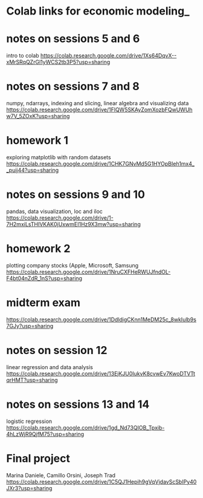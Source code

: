 # **Colab links for economic modeling**_

# notes on sessions 5 and 6 
intro to colab
  https://colab.research.google.com/drive/1Xs64DqvX--xMrSRqQZrGl1yWCS2tb3P5?usp=sharing

# notes on sessions 7 and 8 
numpy, ndarrays, indexing and slicing, linear algebra and visualizing data
  https://colab.research.google.com/drive/1FlQW5SKAyZomXozbFQwUWUhw7V_5ZOxK?usp=sharing

# homework 1 
exploring matplotlib with random datasets
  https://colab.research.google.com/drive/1CHK7GNvMd5G1HYOpBIeh1mx4__puij44?usp=sharing
  
# notes on sessions 9 and 10
pandas, data visualization, loc and iloc 
  https://colab.research.google.com/drive/1-7H2mxiLsTHIVKAK0jUxwmEI1Hz9X3mw?usp=sharing

# homework 2 
plotting company stocks (Apple, Microsoft, Samsung
  https://colab.research.google.com/drive/1NruCXFHeRWUJfndOL-F4bt04nZdR_1nS?usp=sharing

# midterm exam 
  https://colab.research.google.com/drive/1DdldigCKnn1MeDM25c_8wkIulb9s7GJy?usp=sharing
  
# notes on session 12 
linear regression and data analysis 
  https://colab.research.google.com/drive/13EjKJU0IukvK8cvwEv7KwoDTVTtqrHMT?usp=sharing

# notes on sessions 13 and 14 
logistic regression
  https://colab.research.google.com/drive/1gd_Nd73QIOB_Tpxib-4hLzWjR9QjfM75?usp=sharing

# Final project 
Marina Daniele, Camillo Orsini, Joseph Trad 
  https://colab.research.google.com/drive/1C5QJ1Hepih9gVqVjdavScSbIPy40JXr3?usp=sharing
